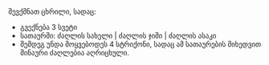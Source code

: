 შევქმნათ ცხრილი, სადაც:

- გვექნება 3 სვეტი
- სათაურში: ძაღლის სახელი | ძაღლის ჯიში | ძაღლის ასაკი
- შემდეგ უნდა მოყვებოდეს 4 სტრიქონი, სადაც ამ სათაურების მიხედვით შინაური ძაღლებია აღრიცხული.
